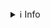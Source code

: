 <details>
<summary>ℹ️ Info</summary>

This app displays the simulated electron diffraction pattern of carbon nanotubes as defined by [Qin 2006.](https://research.physics.unc.edu/lcqin/www1/papers/2007-Qin-PCCP.pdf)

See the sidebar to control the diffraction intensity (logarithmic vs linear) and the scaling of the plot (defaults to 2.46 nm).

💻 The code is available [here](https://github.com/davisrbr/CNT_general).

</details>